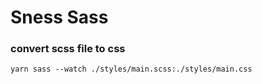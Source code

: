 # Sness Sass

### convert scss file to css
```
yarn sass --watch ./styles/main.scss:./styles/main.css
```
